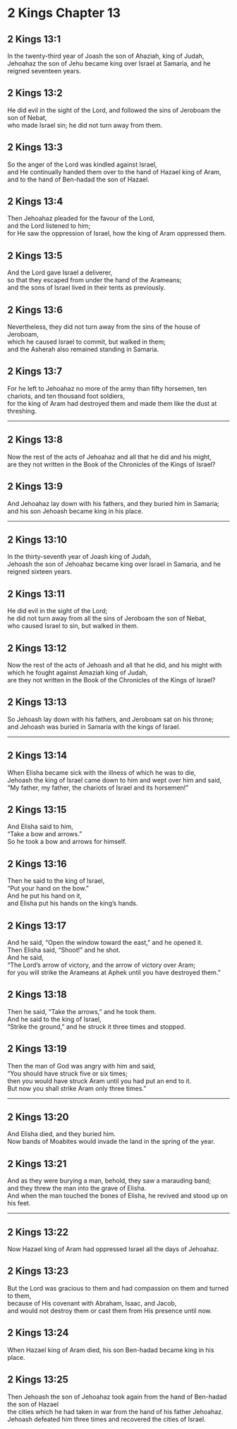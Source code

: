 # 2 Kings Chapter 13

## 2 Kings 13:1

In the twenty-third year of Joash the son of Ahaziah, king of Judah,  
Jehoahaz the son of Jehu became king over Israel at Samaria, and he reigned seventeen years.

## 2 Kings 13:2

He did evil in the sight of the Lord, and followed the sins of Jeroboam the son of Nebat,  
who made Israel sin; he did not turn away from them.

## 2 Kings 13:3

So the anger of the Lord was kindled against Israel,  
and He continually handed them over to the hand of Hazael king of Aram,  
and to the hand of Ben-hadad the son of Hazael.

## 2 Kings 13:4

Then Jehoahaz pleaded for the favour of the Lord,  
and the Lord listened to him;  
for He saw the oppression of Israel, how the king of Aram oppressed them.

## 2 Kings 13:5

And the Lord gave Israel a deliverer,  
so that they escaped from under the hand of the Arameans;  
and the sons of Israel lived in their tents as previously.

## 2 Kings 13:6

Nevertheless, they did not turn away from the sins of the house of Jeroboam,  
which he caused Israel to commit, but walked in them;  
and the Asherah also remained standing in Samaria.

## 2 Kings 13:7

For he left to Jehoahaz no more of the army than fifty horsemen, ten chariots, and ten thousand foot soldiers,  
for the king of Aram had destroyed them and made them like the dust at threshing.

---

## 2 Kings 13:8

Now the rest of the acts of Jehoahaz and all that he did and his might,  
are they not written in the Book of the Chronicles of the Kings of Israel?

## 2 Kings 13:9

And Jehoahaz lay down with his fathers, and they buried him in Samaria;  
and his son Jehoash became king in his place.

---

## 2 Kings 13:10

In the thirty-seventh year of Joash king of Judah,  
Jehoash the son of Jehoahaz became king over Israel in Samaria, and he reigned sixteen years.

## 2 Kings 13:11

He did evil in the sight of the Lord;  
he did not turn away from all the sins of Jeroboam the son of Nebat,  
who caused Israel to sin, but walked in them.

## 2 Kings 13:12

Now the rest of the acts of Jehoash and all that he did, and his might with which he fought against Amaziah king of Judah,  
are they not written in the Book of the Chronicles of the Kings of Israel?

## 2 Kings 13:13

So Jehoash lay down with his fathers, and Jeroboam sat on his throne;  
and Jehoash was buried in Samaria with the kings of Israel.

---

## 2 Kings 13:14

When Elisha became sick with the illness of which he was to die,  
Jehoash the king of Israel came down to him and wept over him and said,  
“My father, my father, the chariots of Israel and its horsemen!”

## 2 Kings 13:15

And Elisha said to him,  
“Take a bow and arrows.”  
So he took a bow and arrows for himself.

## 2 Kings 13:16

Then he said to the king of Israel,  
“Put your hand on the bow.”  
And he put his hand on it,  
and Elisha put his hands on the king’s hands.

## 2 Kings 13:17

And he said, “Open the window toward the east,” and he opened it.  
Then Elisha said, “Shoot!” and he shot.  
And he said,  
“The Lord’s arrow of victory, and the arrow of victory over Aram;  
for you will strike the Arameans at Aphek until you have destroyed them.”

## 2 Kings 13:18

Then he said, “Take the arrows,” and he took them.  
And he said to the king of Israel,  
“Strike the ground,” and he struck it three times and stopped.

## 2 Kings 13:19

Then the man of God was angry with him and said,  
“You should have struck five or six times;  
then you would have struck Aram until you had put an end to it.  
But now you shall strike Aram only three times.”

---

## 2 Kings 13:20

And Elisha died, and they buried him.  
Now bands of Moabites would invade the land in the spring of the year.

## 2 Kings 13:21

And as they were burying a man, behold, they saw a marauding band;  
and they threw the man into the grave of Elisha.  
And when the man touched the bones of Elisha, he revived and stood up on his feet.

---

## 2 Kings 13:22

Now Hazael king of Aram had oppressed Israel all the days of Jehoahaz.

## 2 Kings 13:23

But the Lord was gracious to them and had compassion on them and turned to them,  
because of His covenant with Abraham, Isaac, and Jacob,  
and would not destroy them or cast them from His presence until now.

## 2 Kings 13:24

When Hazael king of Aram died, his son Ben-hadad became king in his place.

## 2 Kings 13:25

Then Jehoash the son of Jehoahaz took again from the hand of Ben-hadad the son of Hazael  
the cities which he had taken in war from the hand of his father Jehoahaz.  
Jehoash defeated him three times and recovered the cities of Israel.
